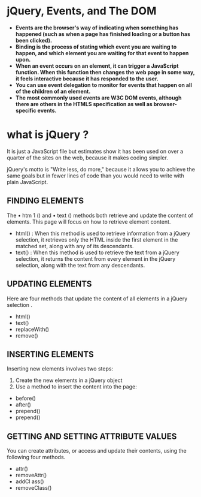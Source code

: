 
#  jQuery, Events, and The DOM
* **Events are the browser's way of indicating when
something has happened (such as when a page has
finished loading or a button has been clicked).**
* **Binding is the process of stating which event you are
waiting to happen, and which element you are waiting
for that event to happen upon.**
* **When an event occurs on an element, it can trigger a
JavaScript function. When this function then changes
the web page in some way, it feels interactive because
it has responded to the user.**
* **You can use event delegation to monitor for events
that happen on all of the children of an element.**
* **The most commonly used events are W3C DOM
events, although there are others in the HTMLS
specification as well as browser-specific events.**

# what is jQuery ?
It is just a JavaScript file but estimates show it has been used on over a
quarter of the sites on the web, because it makes coding simpler.

jQuery's motto is "Write less, do more," because it allows you to achieve
the same goals but in fewer lines of code than you would need to write
with plain JavaScript.

## FINDING ELEMENTS
The • htm 1 () and • text () methods both retrieve and update the content
of elements. This page will focus on how to retrieve element content.
* html() :
When this method is used to retrieve information
from a jQuery selection, it retrieves only the HTML
inside the first element in the matched set, along
with any of its descendants.
* text() :
When this method is used to retrieve the text from
a jQuery selection, it returns the content from every
element in the jQuery selection, along with the text
from any descendants.

## UPDATING ELEMENTS

Here are four methods that update the content
of all elements in a jQuery selection .
* html() 
* text()
* replaceWith() 
* remove()

## INSERTING ELEMENTS 
Inserting new elements involves two steps:
1. Create the new elements in a jQuery object
2. Use a method to insert the content into the page:
* before()
* after()
* prepend()
* prepend()

## GETTING AND SETTING ATTRIBUTE VALUES

You can create attributes, or access and update
their contents, using the following four methods.

* attr()
* removeAttr()
* addCl ass()
* removeClass()

